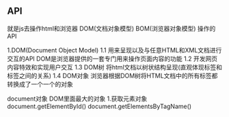 ## API
 就是js去操作html和浏览器 
  DOM(文档对象模型) BOM(浏览器对象模型)  操作的API
 
 1.DOM(Document Object Model)
   1.1 用来呈现以及与任意HTML和XML文档进行交互的API
       DOM是浏览器提供的一套专门用来操作页面内容的功能
   1.2 开发网页内容特效和实现用户交互
   1.3 DOM树
       将html文档以树状结构呈现(直观体现标签和标签之间的关系)
   1.4 DOM对象
       浏览器根据DOM树将HTML文档中的所有标签都转换成了一个一个的对象
 
 document对象 DOM里面最大的对象
   1.获取元素对象
     document.getElementById()
     document.getElementsByTagName()
